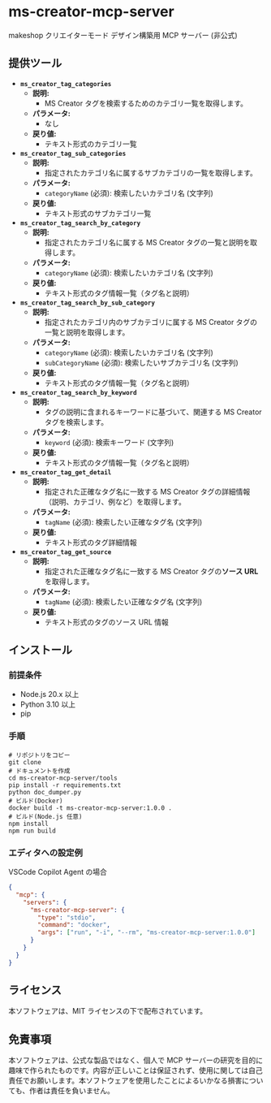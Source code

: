 # ms-creator-mcp-server

makeshop クリエイターモード デザイン構築用 MCP サーバー (非公式)

## 提供ツール

- **`ms_creator_tag_categories`**
  - **説明:**
    - MS Creator タグを検索するためのカテゴリ一覧を取得します。
  - **パラメータ:**
    - なし
  - **戻り値:**
    - テキスト形式のカテゴリ一覧
- **`ms_creator_tag_sub_categories`**
  - **説明:**
    - 指定されたカテゴリ名に属するサブカテゴリの一覧を取得します。
  - **パラメータ:**
    - `categoryName` (必須): 検索したいカテゴリ名 (文字列)
  - **戻り値:**
    - テキスト形式のサブカテゴリ一覧
- **`ms_creator_tag_search_by_category`**
  - **説明:**
    - 指定されたカテゴリ名に属する MS Creator タグの一覧と説明を取得します。
  - **パラメータ:**
    - `categoryName` (必須): 検索したいカテゴリ名 (文字列)
  - **戻り値:**
    - テキスト形式のタグ情報一覧（タグ名と説明）
- **`ms_creator_tag_search_by_sub_category`**
  - **説明:**
    - 指定されたカテゴリ内のサブカテゴリに属する MS Creator タグの一覧と説明を取得します。
  - **パラメータ:**
    - `categoryName` (必須): 検索したいカテゴリ名 (文字列)
    - `subCategoryName` (必須): 検索したいサブカテゴリ名 (文字列)
  - **戻り値:**
    - テキスト形式のタグ情報一覧（タグ名と説明）
- **`ms_creator_tag_search_by_keyword`**
  - **説明:**
    - タグの説明に含まれるキーワードに基づいて、関連する MS Creator タグを検索します。
  - **パラメータ:**
    - `keyword` (必須): 検索キーワード (文字列)
  - **戻り値:**
    - テキスト形式のタグ情報一覧（タグ名と説明）
- **`ms_creator_tag_get_detail`**
  - **説明:**
    - 指定された正確なタグ名に一致する MS Creator タグの詳細情報（説明、カテゴリ、例など）を取得します。
  - **パラメータ:**
    - `tagName` (必須): 検索したい正確なタグ名 (文字列)
  - **戻り値:**
    - テキスト形式のタグ詳細情報
- **`ms_creator_tag_get_source`**
  - **説明:**
    - 指定された正確なタグ名に一致する MS Creator タグの**ソース URL**を取得します。
  - **パラメータ:**
    - `tagName` (必須): 検索したい正確なタグ名 (文字列)
  - **戻り値:**
    - テキスト形式のタグのソース URL 情報

## インストール

### 前提条件

- Node.js 20.x 以上
- Python 3.10 以上
- pip

### 手順

```
# リポジトリをコピー
git clone
# ドキュメントを作成
cd ms-creator-mcp-server/tools
pip install -r requirements.txt
python doc_dumper.py
# ビルド(Docker)
docker build -t ms-creator-mcp-server:1.0.0 .
# ビルド(Node.js 任意)
npm install
npm run build
```

### エディタへの設定例

VSCode Copilot Agent の場合

```json
{
  "mcp": {
    "servers": {
      "ms-creator-mcp-server": {
        "type": "stdio",
        "command": "docker",
        "args": ["run", "-i", "--rm", "ms-creator-mcp-server:1.0.0"]
      }
    }
  }
}
```

## ライセンス

本ソフトウェアは、MIT ライセンスの下で配布されています。

## 免責事項

本ソフトウェアは、公式な製品ではなく、個人で MCP サーバーの研究を目的に趣味で作られたものです。内容が正しいことは保証されず、使用に関しては自己責任でお願いします。本ソフトウェアを使用したことによるいかなる損害についても、作者は責任を負いません。
